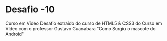 # Desafio -10 
Curso em Vídeo
Desafio extraído do curso de HTML5 & CSS3 do Curso em Vídeo com o professor Gustavo Guanabara "Como Surgiu o mascote do Android"
